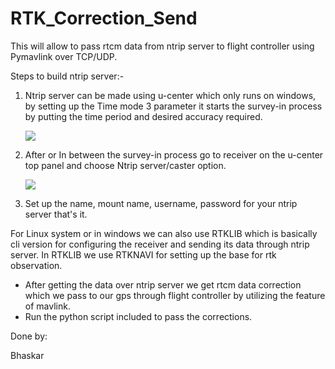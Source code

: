 # RTK_Correction_Send
This will allow to pass rtcm data from ntrip server to flight controller using Pymavlink  over TCP/UDP.

Steps to build ntrip server:-

1. Ntrip server can be made using u-center which only runs on windows, by setting up the Time mode 3 parameter it starts the survey-in process by putting the time period and desired accuracy required.

   ![](https://github.com/bhaskarsdose/RTK_Correction_Send/blob/master/Images/first.PNG)

2. After or In between the survey-in process go to receiver on the u-center top panel and choose Ntrip server/caster option.

   ![](https://github.com/bhaskarsdose/RTK_Correction_Send/blob/master/Images/Second.png)

3. Set up the name, mount name, username, password for your ntrip server that's it.

For Linux system or in windows we can also use RTKLIB which is basically cli version for configuring the receiver and sending its data through ntrip server. In RTKLIB we use RTKNAVI for setting up the base for rtk observation.

* After getting the data over ntrip server we get rtcm data correction which we pass to our gps through flight controller by utilizing the feature of mavlink.
* Run the python script included to pass the corrections.



Done by:

Bhaskar
